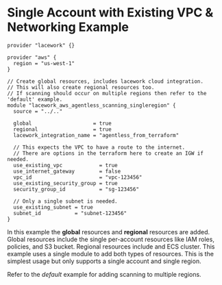 # Single Account with Existing VPC & Networking Example

```hcl
provider "lacework" {}

provider "aws" {
  region = "us-west-1"
}

// Create global resources, includes lacework cloud integration.
// This will also create regional resources too.
// If scanning should occur on multiple regions then refer to the 'default' example.
module "lacework_aws_agentless_scanning_singleregion" {
  source = "../.."

  global                    = true
  regional                  = true
  lacework_integration_name = "agentless_from_terraform"

  // This expects the VPC to have a route to the internet.
  // There are options in the terraform here to create an IGW if needed.
  use_existing_vpc            = true
  use_internet_gateway        = false
  vpc_id                      = "vpc-123456"
  use_existing_security_group = true
  security_group_id           = "sg-123456"

  // Only a single subnet is needed.
  use_existing_subnet = true
  subnet_id           = "subnet-123456"
}
```

In this example the **global** resources and **regional** resources are added.
Global resources include the single per-account resources like IAM roles,
policies, and S3 bucket. Regional resources include and ECS cluster.
This example uses a single module to add both types of resources.
This is the simplest usage but only supports a single account and single region.

Refer to the _default_ example for adding scanning to multiple regions.
